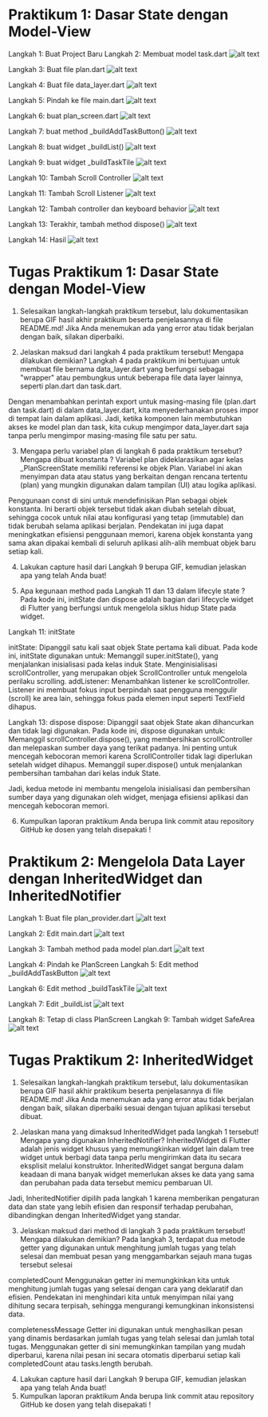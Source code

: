 # Praktikum 1: Dasar State dengan Model-View

Langkah 1: Buat Project Baru
Langkah 2: Membuat model task.dart
![alt text](image.png)

Langkah 3: Buat file plan.dart
![alt text](image-1.png)

Langkah 4: Buat file data_layer.dart
![alt text](image-2.png)

Langkah 5: Pindah ke file main.dart
![alt text](image-3.png)

Langkah 6: buat plan_screen.dart
![alt text](image-4.png)

Langkah 7: buat method _buildAddTaskButton()
![alt text](image-5.png)

Langkah 8: buat widget _buildList()
![alt text](image-6.png)

Langkah 9: buat widget _buildTaskTile
![alt text](image-7.png)

Langkah 10: Tambah Scroll Controller
![alt text](image-8.png)

Langkah 11: Tambah Scroll Listener
![alt text](image-9.png)

Langkah 12: Tambah controller dan keyboard behavior
![alt text](image-10.png)

Langkah 13: Terakhir, tambah method dispose()
![alt text](image-11.png)

Langkah 14: Hasil
![alt text](image-12.png)

# Tugas Praktikum 1: Dasar State dengan Model-View
1. Selesaikan langkah-langkah praktikum tersebut, lalu dokumentasikan berupa GIF hasil akhir praktikum beserta penjelasannya di file README.md! Jika Anda menemukan ada yang error atau tidak berjalan dengan baik, silakan diperbaiki.

2. Jelaskan maksud dari langkah 4 pada praktikum tersebut! Mengapa dilakukan demikian?
Langkah 4 pada praktikum ini bertujuan untuk membuat file bernama data_layer.dart yang berfungsi sebagai "wrapper" atau pembungkus untuk beberapa file data layer lainnya, seperti plan.dart dan task.dart.

Dengan menambahkan perintah export untuk masing-masing file (plan.dart dan task.dart) di dalam data_layer.dart, kita menyederhanakan proses impor di tempat lain dalam aplikasi. Jadi, ketika komponen lain membutuhkan akses ke model plan dan task, kita cukup mengimpor data_layer.dart saja tanpa perlu mengimpor masing-masing file satu per satu.


3. Mengapa perlu variabel plan di langkah 6 pada praktikum tersebut? Mengapa dibuat konstanta ?
Variabel plan dideklarasikan agar kelas _PlanScreenState memiliki referensi ke objek Plan. Variabel ini akan menyimpan data atau status yang berkaitan dengan rencana tertentu (plan) yang mungkin digunakan dalam tampilan (UI) atau logika aplikasi.

Penggunaan const di sini untuk mendefinisikan Plan sebagai objek konstanta. Ini berarti objek tersebut tidak akan diubah setelah dibuat, sehingga cocok untuk nilai atau konfigurasi yang tetap (immutable) dan tidak berubah selama aplikasi berjalan. Pendekatan ini juga dapat meningkatkan efisiensi penggunaan memori, karena objek konstanta yang sama akan dipakai kembali di seluruh aplikasi alih-alih membuat objek baru setiap kali.


4. Lakukan capture hasil dari Langkah 9 berupa GIF, kemudian jelaskan apa yang telah Anda buat!


5. Apa kegunaan method pada Langkah 11 dan 13 dalam lifecyle state ?
Pada kode ini, initState dan dispose adalah bagian dari lifecycle widget di Flutter yang berfungsi untuk mengelola siklus hidup State pada widget.

Langkah 11: initState

initState: Dipanggil satu kali saat objek State pertama kali dibuat.
Pada kode ini, initState digunakan untuk:
Memanggil super.initState(), yang menjalankan inisialisasi pada kelas induk State.
Menginisialisasi scrollController, yang merupakan objek ScrollController untuk mengelola perilaku scrolling.
addListener: Menambahkan listener ke scrollController. Listener ini membuat fokus input berpindah saat pengguna menggulir (scroll) ke area lain, sehingga fokus pada elemen input seperti TextField dihapus.

Langkah 13: dispose
dispose: Dipanggil saat objek State akan dihancurkan dan tidak lagi digunakan.
Pada kode ini, dispose digunakan untuk:
Memanggil scrollController.dispose(), yang membersihkan scrollController dan melepaskan sumber daya yang terikat padanya. Ini penting untuk mencegah kebocoran memori karena ScrollController tidak lagi diperlukan setelah widget dihapus.
Memanggil super.dispose() untuk menjalankan pembersihan tambahan dari kelas induk State.

Jadi, kedua metode ini membantu mengelola inisialisasi dan pembersihan sumber daya yang digunakan oleh widget, menjaga efisiensi aplikasi dan mencegah kebocoran memori.



6. Kumpulkan laporan praktikum Anda berupa link commit atau repository GitHub ke dosen yang telah disepakati !


# Praktikum 2: Mengelola Data Layer dengan InheritedWidget dan InheritedNotifier

Langkah 1: Buat file plan_provider.dart
![alt text](image-13.png)

Langkah 2: Edit main.dart
![alt text](image-14.png)

Langkah 3: Tambah method pada model plan.dart
![alt text](image-15.png)

Langkah 4: Pindah ke PlanScreen
Langkah 5: Edit method _buildAddTaskButton
![alt text](image-16.png)

Langkah 6: Edit method _buildTaskTile
![alt text](image-17.png)

Langkah 7: Edit _buildList
![alt text](image-18.png)

Langkah 8: Tetap di class PlanScreen
Langkah 9: Tambah widget SafeArea
![alt text](image-19.png)

# Tugas Praktikum 2: InheritedWidget
1. Selesaikan langkah-langkah praktikum tersebut, lalu dokumentasikan berupa GIF hasil akhir praktikum beserta penjelasannya di file README.md! Jika Anda menemukan ada yang error atau tidak berjalan dengan baik, silakan diperbaiki sesuai dengan tujuan aplikasi tersebut dibuat.
 
2. Jelaskan mana yang dimaksud InheritedWidget pada langkah 1 tersebut! Mengapa yang digunakan InheritedNotifier?
InheritedWidget di Flutter adalah jenis widget khusus yang memungkinkan widget lain dalam tree widget untuk berbagi data tanpa perlu mengirimkan data itu secara eksplisit melalui konstruktor. InheritedWidget sangat berguna dalam keadaan di mana banyak widget memerlukan akses ke data yang sama dan perubahan pada data tersebut memicu pembaruan UI.

Jadi, InheritedNotifier dipilih pada langkah 1 karena memberikan pengaturan data dan state yang lebih efisien dan responsif terhadap perubahan, dibandingkan dengan InheritedWidget yang standar.

3. Jelaskan maksud dari method di langkah 3 pada praktikum tersebut! Mengapa dilakukan demikian?
Pada langkah 3, terdapat dua metode getter yang digunakan untuk menghitung jumlah tugas yang telah selesai dan membuat pesan yang menggambarkan sejauh mana tugas tersebut selesai

completedCount
Menggunakan getter ini memungkinkan kita untuk menghitung jumlah tugas yang selesai dengan cara yang deklaratif dan efisien.
Pendekatan ini menghindari kita untuk menyimpan nilai yang dihitung secara terpisah, sehingga mengurangi kemungkinan inkonsistensi data.

completenessMessage
Getter ini digunakan untuk menghasilkan pesan yang dinamis berdasarkan jumlah tugas yang telah selesai dan jumlah total tugas.
Menggunakan getter di sini memungkinkan tampilan yang mudah diperbarui, karena nilai pesan ini secara otomatis diperbarui setiap kali completedCount atau tasks.length berubah.

4. Lakukan capture hasil dari Langkah 9 berupa GIF, kemudian jelaskan apa yang telah Anda buat!
5. Kumpulkan laporan praktikum Anda berupa link commit atau repository GitHub ke dosen yang telah disepakati !